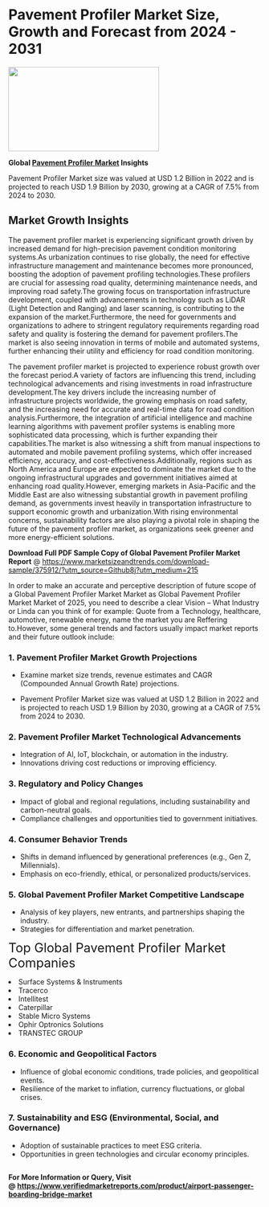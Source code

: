<H1>Pavement Profiler Market Size, Growth and Forecast from 2024 - 2031</H1><img class="aligncenter size-medium wp-image-584254" src="https://thirdeyenews.in/wp-content/uploads/2024/09/Global-Market-Research-300x168.jpeg" alt="" width="300" height="168" /><p><strong>Global&nbsp;<a href="https://www.marketsizeandtrends.com/download-sample/375912/?utm_source=Github8j?utm_medium=215">Pavement Profiler Market</a> Insights</strong></p><p>Pavement Profiler Market size was valued at USD 1.2 Billion in 2022 and is projected to reach USD 1.9 Billion by 2030, growing at a CAGR of 7.5% from 2024 to 2030.</p><p><h2>Market Growth Insights</h2> <p>The pavement profiler market is experiencing significant growth driven by increased demand for high-precision pavement condition monitoring systems.As urbanization continues to rise globally, the need for effective infrastructure management and maintenance becomes more pronounced, boosting the adoption of pavement profiling technologies.These profilers are crucial for assessing road quality, determining maintenance needs, and improving road safety.The growing focus on transportation infrastructure development, coupled with advancements in technology such as LiDAR (Light Detection and Ranging) and laser scanning, is contributing to the expansion of the market.Furthermore, the need for governments and organizations to adhere to stringent regulatory requirements regarding road safety and quality is fostering the demand for pavement profilers.The market is also seeing innovation in terms of mobile and automated systems, further enhancing their utility and efficiency for road condition monitoring.</p> <p>The pavement profiler market is projected to experience robust growth over the forecast period.A variety of factors are influencing this trend, including technological advancements and rising investments in road infrastructure development.The key drivers include the increasing number of infrastructure projects worldwide, the growing emphasis on road safety, and the increasing need for accurate and real-time data for road condition analysis.Furthermore, the integration of artificial intelligence and machine learning algorithms with pavement profiler systems is enabling more sophisticated data processing, which is further expanding their capabilities.The market is also witnessing a shift from manual inspections to automated and mobile pavement profiling systems, which offer increased efficiency, accuracy, and cost-effectiveness.Additionally, regions such as North America and Europe are expected to dominate the market due to the ongoing infrastructural upgrades and government initiatives aimed at enhancing road quality.However, emerging markets in Asia-Pacific and the Middle East are also witnessing substantial growth in pavement profiling demand, as governments invest heavily in transportation infrastructure to support economic growth and urbanization.With rising environmental concerns, sustainability factors are also playing a pivotal role in shaping the future of the pavement profiler market, as organizations seek greener and more energy-efficient solutions.<p><span class=""><strong>Download Full PDF Sample Copy of Global Pavement Profiler Market Report</strong> @ <a href="https://www.marketsizeandtrends.com/download-sample/375912/?utm_source=Github8j?utm_medium=215" target="_blank">https://www.marketsizeandtrends.com/download-sample/375912/?utm_source=Github8j?utm_medium=215</a></span></p><p>In order to make an accurate and perceptive description of future scope of a Global&nbsp;Pavement Profiler Market Market as Global&nbsp;Pavement Profiler Market Market of 2025, you need to describe a clear Vision &ndash; What Industry or Linda can you think of for example: Quote from a Technology, healthcare, automotive, renewable energy, name the market you are Reffering to.However, some general trends and factors usually impact market reports and their future outlook include:</p><h3>1.&nbsp;<strong>Pavement Profiler Market Growth Projections</strong></h3><ul><li>Examine market size trends, revenue estimates and CAGR (Compounded Annual Growth Rate) projections.</li><li><p>Pavement Profiler Market size was valued at USD 1.2 Billion in 2022 and is projected to reach USD 1.9 Billion by 2030, growing at a CAGR of 7.5% from 2024 to 2030.</p></li></ul><h3>2.&nbsp;<strong>Pavement Profiler Market Technological Advancements</strong></h3><ul><li>Integration of AI, IoT, blockchain, or automation in the industry.</li><li>Innovations driving cost reductions or improving efficiency.</li></ul><h3>3.&nbsp;<strong>Regulatory and Policy Changes</strong></h3><ul><li>Impact of global and regional regulations, including sustainability and carbon-neutral goals.</li><li>Compliance challenges and opportunities tied to government initiatives.</li></ul><h3>4.&nbsp;<strong>Consumer Behavior Trends</strong></h3><ul><li>Shifts in demand influenced by generational preferences (e.g., Gen Z, Millennials).</li><li>Emphasis on eco-friendly, ethical, or personalized products/services.</li></ul><h3>5.&nbsp;<strong>Global Pavement Profiler Market Competitive Landscape</strong></h3><ul><li>Analysis of key players, new entrants, and partnerships shaping the industry.</li><li>Strategies for differentiation and market penetration.</li></ul><p data-pm-slice="1 1 []"><span style="color: inherit; font-family: inherit; font-size: 25px;">Top Global Pavement Profiler Market Companies</span></p><div class="" data-test-id=""><p><li>Surface Systems & Instruments</li><li> Tracerco</li><li> Intellitest</li><li> Caterpillar</li><li> Stable Micro Systems</li><li> Ophir Optronics Solutions</li><li> TRANSTEC GROUP</li></p></div><h3>6.&nbsp;<strong>Economic and Geopolitical Factors</strong></h3><ul><li>Influence of global economic conditions, trade policies, and geopolitical events.</li><li>Resilience of the market to inflation, currency fluctuations, or global crises.</li></ul><h3>7.&nbsp;<strong>Sustainability and ESG (Environmental, Social, and Governance)</strong></h3><ul><li>Adoption of sustainable practices to meet ESG criteria.</li><li>Opportunities in green technologies and circular economy principles.</li></ul><h2><strong style="font-size: 14px;">For More Information or Query, Visit @&nbsp;</strong><a style="background-color: #ffffff; font-size: 14px;" href="https://www.marketsizeandtrends.com/report/pavement-profiler-market/" target="_blank">https://www.verifiedmarketreports.com/product/airport-passenger-boarding-bridge-market</a></h2>